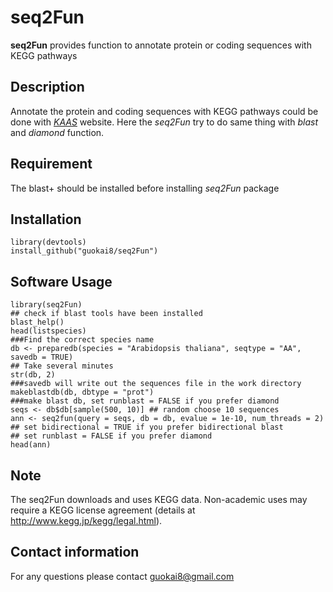 # seq2Fun
__seq2Fun__ provides function to annotate protein or coding sequences with KEGG pathways
## Description
Annotate the protein and coding sequences with KEGG pathways could be done with [_KAAS_](https://www.genome.jp/kegg/kaas/) website. Here the _seq2Fun_ try to do same thing with _blast_ and _diamond_ function.
## Requirement
The blast+ should be installed before installing _seq2Fun_ package
## Installation
```
library(devtools)
install_github("guokai8/seq2Fun")
``` 

## Software Usage

```
library(seq2Fun)
## check if blast tools have been installed
blast_help()
head(listspecies)
###Find the correct species name
db <- preparedb(species = "Arabidopsis thaliana", seqtype = "AA", savedb = TRUE) 
## Take several minutes
str(db, 2)
###savedb will write out the sequences file in the work directory
makeblastdb(db, dbtype = "prot")
###make blast db, set runblast = FALSE if you prefer diamond
seqs <- db$db[sample(500, 10)] ## random choose 10 sequences
ann <- seq2fun(query = seqs, db = db, evalue = 1e-10, num_threads = 2)
## set bidirectional = TRUE if you prefer bidirectional blast
## set runblast = FALSE if you prefer diamond
head(ann)
```
## Note
The seq2Fun downloads and uses KEGG data. Non-academic uses may require a KEGG
license agreement (details at http://www.kegg.jp/kegg/legal.html).

## Contact information

For any questions please contact guokai8@gmail.com
